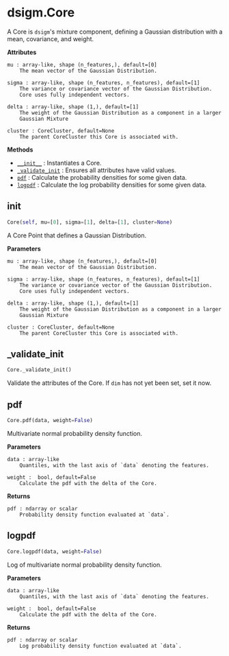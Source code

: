 # dsigm.Core

A Core is `dsigm`'s mixture component, defining a Gaussian distribution with a mean, covariance, and weight.

**Attributes**
```
mu : array-like, shape (n_features,), default=[0]
	The mean vector of the Gaussian Distribution.

sigma : array-like, shape (n_features, n_features), default=[1]
	The variance or covariance vector of the Gaussian Distribution.
	Core uses fully independent vectors.

delta : array-like, shape (1,), default=[1]
	The weight of the Gaussian Distribution as a component in a larger
	Gaussian Mixture

cluster : CoreCluster, default=None
	The parent CoreCluster this Core is associated with.
```

**Methods**
- [`__init__`](https://github.com/paradoxysm/dsigm/blob/master/doc/pydoc/Core.md#__init__) : Instantiates a Core.
- [`_validate_init`](https://github.com/paradoxysm/dsigm/blob/master/doc/pydoc/Core.md#_validate_init) : Ensures all attributes have valid values.
- [`pdf`](https://github.com/paradoxysm/dsigm/blob/master/doc/pydoc/Core.md#pdf) : Calculate the probability densities for some given data.
- [`logpdf`](https://github.com/paradoxysm/dsigm/blob/master/doc/pydoc/Core.md#logpdf) : Calculate the log probability densities for some given data.

## __init__
```python
Core(self, mu=[0], sigma=[1], delta=[1], cluster=None)
```

A Core Point that defines a Gaussian Distribution.

**Parameters**
```
mu : array-like, shape (n_features,), default=[0]
	The mean vector of the Gaussian Distribution.

sigma : array-like, shape (n_features, n_features), default=[1]
	The variance or covariance vector of the Gaussian Distribution.
	Core uses fully independent vectors.

delta : array-like, shape (1,), default=[1]
	The weight of the Gaussian Distribution as a component in a larger
	Gaussian Mixture

cluster : CoreCluster, default=None
	The parent CoreCluster this Core is associated with.
```

## _validate_init
```python
Core._validate_init()
```
Validate the attributes of the Core.
If `dim` has not yet been set, set it now.

## pdf
```python
Core.pdf(data, weight=False)
```

Multivariate normal probability density function.

**Parameters**
```
data : array-like
	Quantiles, with the last axis of `data` denoting the features.

weight :  bool, default=False
	Calculate the pdf with the delta of the Core.
```

**Returns**
```
pdf : ndarray or scalar
	Probability density function evaluated at `data`.
```

## logpdf
```python
Core.logpdf(data, weight=False)
```

Log of multivariate normal probability density function.

**Parameters**
```
data : array-like
	Quantiles, with the last axis of `data` denoting the features.

weight :  bool, default=False
	Calculate the pdf with the delta of the Core.
```

**Returns**
```
pdf : ndarray or scalar
	Log probability density function evaluated at `data`.
```
